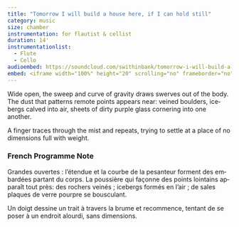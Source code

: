 ```yaml
---
title: "Tomorrow I will build a house here, if I can hold still"
category: music
size: chamber
instrumentation: for flautist & cellist
duration: 14'
instrumentationlist:
  - Flute
  - Cello
audioembed: https://soundcloud.com/swithinbank/tomorrow-i-will-build-a-house-here-mosaik
embed: <iframe width="100%" height="20" scrolling="no" frameborder="no" src="https://w.soundcloud.com/player/?url=https%3A//api.soundcloud.com/tracks/186593357&amp;color=ff5500&amp;inverse=false&amp;auto_play=false&amp;show_user=true"></iframe>
---
```

Wide open, the sweep and curve of gravity draws swerves out of the body. The dust that pat­terns re­mote points ap­pears near: veined boulders, ice­bergs calved into air, sheets of dirty purple glass cor­nering into one another.

A finger traces through the mist and re­peats, trying to settle at a place of no di­men­sions full with weight.

### French Programme Note

Grandes ouvertes : l’étendue et la courbe de la pes­anteur for­ment des em­bardées partant du corps. La poussière qui façonne des points loin­tains ap­paraît tout près: des rochers veinés ; ice­bergs formés en l’air ; de sales plaques de verre pourpre se bousculant.

Un doigt dessine un trait à tra­vers la brume et re­com­mence, tentant de se poser à un en­droit alourdi, sans dimensions.
